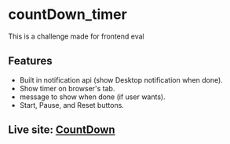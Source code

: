 # countDown_timer
This is a challenge made for frontend eval

## Features
- Built in notification api (show Desktop notification when done).
- Show timer on browser's tab.
- message to show when done (if user wants).
- Start, Pause, and Reset buttons.

## Live site: [CountDown](efs0-cod3.github.io/countdown_timer/ )
